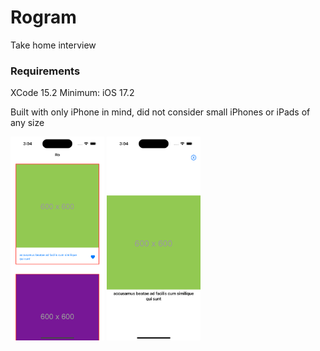 # Rogram
Take home interview

### Requirements
XCode 15.2
Minimum: iOS 17.2

Built with only iPhone in mind, did not consider small iPhones or iPads of any size

<p>
  <img src="https://github.com/yukichikawada/Rogram/blob/19efb7ded8bf2f30b8beadab0edcebd320708a4d/FeedView.png" width="150" />
  <img src="https://github.com/yukichikawada/Rogram/blob/19efb7ded8bf2f30b8beadab0edcebd320708a4d/PhotoDetailView.png" width="150" />
</p>
